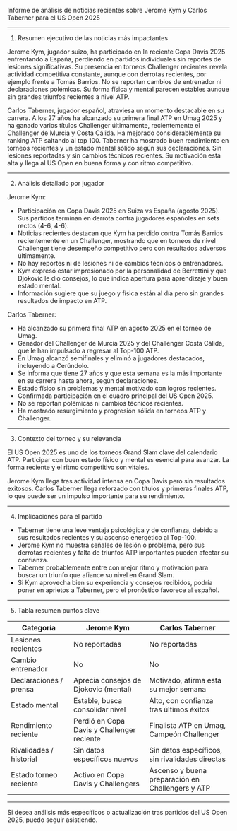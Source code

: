 Informe de análisis de noticias recientes sobre Jerome Kym y Carlos Taberner para el US Open 2025

-------------------------------------------------------------------------------

1. Resumen ejecutivo de las noticias más impactantes

Jerome Kym, jugador suizo, ha participado en la reciente Copa Davis 2025 enfrentando a España, perdiendo en partidos individuales sin reportes de lesiones significativas. Su presencia en torneos Challenger recientes revela actividad competitiva constante, aunque con derrotas recientes, por ejemplo frente a Tomás Barrios. No se reportan cambios de entrenador ni declaraciones polémicas. Su forma física y mental parecen estables aunque sin grandes triunfos recientes a nivel ATP.

Carlos Taberner, jugador español, atraviesa un momento destacable en su carrera. A los 27 años ha alcanzado su primera final ATP en Umag 2025 y ha ganado varios títulos Challenger últimamente, recientemente el Challenger de Murcia y Costa Cálida. Ha mejorado considerablemente su ranking ATP saltando al top 100. Taberner ha mostrado buen rendimiento en torneos recientes y un estado mental sólido según sus declaraciones. Sin lesiones reportadas y sin cambios técnicos recientes. Su motivación está alta y llega al US Open en buena forma y con ritmo competitivo.

-------------------------------------------------------------------------------

2. Análisis detallado por jugador

Jerome Kym:

- Participación en Copa Davis 2025 en Suiza vs España (agosto 2025). Sus partidos terminan en derrota contra jugadores españoles en sets rectos (4-6, 4-6).
- Noticias recientes destacan que Kym ha perdido contra Tomás Barrios recientemente en un Challenger, mostrando que en torneos de nivel Challenger tiene desempeño competitivo pero con resultados adversos últimamente.
- No hay reportes ni de lesiones ni de cambios técnicos o entrenadores.
- Kym expresó estar impresionado por la personalidad de Berrettini y que Djokovic le dio consejos, lo que indica apertura para aprendizaje y buen estado mental.
- Información sugiere que su juego y física están al día pero sin grandes resultados de impacto en ATP.

Carlos Taberner:

- Ha alcanzado su primera final ATP en agosto 2025 en el torneo de Umag.
- Ganador del Challenger de Murcia 2025 y del Challenger Costa Cálida, que le han impulsado a regresar al Top-100 ATP.
- En Umag alcanzó semifinales y eliminó a jugadores destacados, incluyendo a Cerúndolo.
- Se informa que tiene 27 años y que esta semana es la más importante en su carrera hasta ahora, según declaraciones.
- Estado físico sin problemas y mental motivado con logros recientes.
- Confirmada participación en el cuadro principal del US Open 2025.
- No se reportan polémicas ni cambios técnicos recientes.
- Ha mostrado resurgimiento y progresión sólida en torneos ATP y Challenger.

-------------------------------------------------------------------------------

3. Contexto del torneo y su relevancia

El US Open 2025 es uno de los torneos Grand Slam clave del calendario ATP. Participar con buen estado físico y mental es esencial para avanzar. La forma reciente y el ritmo competitivo son vitales.

Jerome Kym llega tras actividad intensa en Copa Davis pero sin resultados exitosos. Carlos Taberner llega reforzado con títulos y primeras finales ATP, lo que puede ser un impulso importante para su rendimiento.

-------------------------------------------------------------------------------

4. Implicaciones para el partido

- Taberner tiene una leve ventaja psicológica y de confianza, debido a sus resultados recientes y su ascenso energético al Top-100.
- Jerome Kym no muestra señales de lesión o problema, pero sus derrotas recientes y falta de triunfos ATP importantes pueden afectar su confianza.
- Taberner probablemente entre con mejor ritmo y motivación para buscar un triunfo que afiance su nivel en Grand Slam.
- Si Kym aprovecha bien su experiencia y consejos recibidos, podría poner en aprietos a Taberner, pero el pronóstico favorece al español.

-------------------------------------------------------------------------------

5. Tabla resumen puntos clave

| Categoría               | Jerome Kym                                 | Carlos Taberner                           |
|------------------------|-------------------------------------------|------------------------------------------|
| Lesiones recientes     | No reportadas                             | No reportadas                            |
| Cambio entrenador      | No                                      | No                                       |
| Declaraciones / prensa | Aprecia consejos de Djokovic (mental)   | Motivado, afirma esta su mejor semana    |
| Estado mental          | Estable, busca consolidar nivel          | Alto, con confianza tras últimos éxitos  |
| Rendimiento reciente   | Perdió en Copa Davis y Challenger reciente| Finalista ATP en Umag, Campeón Challenger|
| Rivalidades / historial| Sin datos específicos nuevos             | Sin datos específicos, sin rivalidades directas |
| Estado torneo reciente | Activo en Copa Davis y Challengers       | Ascenso y buena preparación en Challengers y ATP |

-------------------------------------------------------------------------------

Si desea análisis más específicos o actualización tras partidos del US Open 2025, puedo seguir asistiendo.